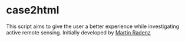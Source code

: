 # case2html
This script aims to give the user a better experience while investigating active remote sensing. Initially developed by [Martin Radenz](https://github.com/lacros-tropos/larda/commits?author=martin-rdz)
